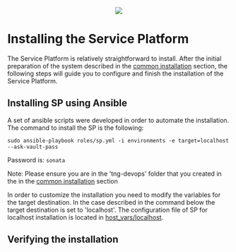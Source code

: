 <p align="center"><img src="https://github.com/sonata-nfv/tng-api-gtw/wiki/images/sonata-5gtango-logo-500px.png" /></p>

# Installing the Service Platform 

The Service Platform is relatively straightforward to install. After the initial preparation of the system described in the [common installation](/common-installation.md) section, the following steps will guide you to configure and finish the installation of the Service Platform.

## Installing SP using Ansible

A set of ansible scripts were developed in order to automate the installation. The command to install the SP is the following:

`sudo ansible-playbook roles/sp.yml -i environments -e target=localhost --ask-vault-pass`

Password is: `sonata`

Note: Please ensure you are in the 'tng-devops' folder that you created in the in the [common installation](/common-installation.md) section

In order to customize the installation you need to modify the variables for the target destination. In the case described in the command below the target destination is set to 'localhost'. The configuration file of SP for localhost installation is located in [host_vars/localhost](https://github.com/sonata-nfv/tng-devops/blob/master/host_vars/localhost).


## Verifying the installation
